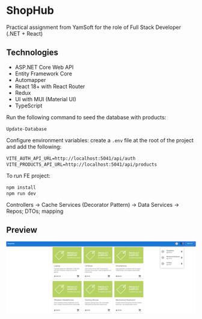 # ShopHub

Practical assignment from YamSoft for the role of Full Stack Developer (.NET + React)

## Technologies

* ASP.NET Core Web API
* Entity Framework Core
* Automapper
* React 18+ with React Router
* Redux
* UI with MUI (Material UI)
* TypeScript

Run the following command to seed the database with products:

```
Update-Database
```

Configure environment variables: create a `.env` file at the root of the project and add the following:
```
VITE_AUTH_API_URL=http://localhost:5041/api/auth
VITE_PRODUCTS_API_URL=http://localhost:5041/api/products
```

To run FE project:
```
npm install
npm run dev
```

Controllers → Cache Services (Decorator Pattern) → Data Services → Repos; DTOs; mapping

## Preview
![Alt Text](assets/Screenshot_1.png)
